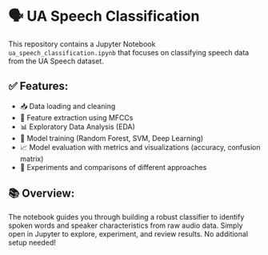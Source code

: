 # 🗣️ UA Speech Classification

This repository contains a Jupyter Notebook `ua_speech_classification.ipynb` that focuses on classifying speech data from the UA Speech dataset.

## ✅ Features:

* 📥 Data loading and cleaning
* 🎵 Feature extraction using MFCCs
* 📊 Exploratory Data Analysis (EDA)
* 🤖 Model training (Random Forest, SVM, Deep Learning)
* 📈 Model evaluation with metrics and visualizations (accuracy, confusion matrix)
* 📝 Experiments and comparisons of different approaches

## 📚 Overview:

The notebook guides you through building a robust classifier to identify spoken words and speaker characteristics from raw audio data. Simply open in Jupyter to explore, experiment, and review results. No additional setup needed!
